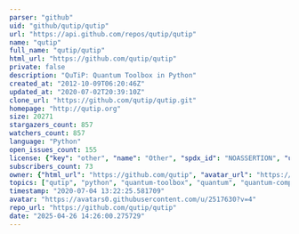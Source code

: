 ```yaml
---
parser: "github"
uid: "github/qutip/qutip"
url: "https://api.github.com/repos/qutip/qutip"
name: "qutip"
full_name: "qutip/qutip"
html_url: "https://github.com/qutip/qutip"
private: false
description: "QuTiP: Quantum Toolbox in Python"
created_at: "2012-10-09T06:20:46Z"
updated_at: "2020-07-02T20:39:10Z"
clone_url: "https://github.com/qutip/qutip.git"
homepage: "http://qutip.org"
size: 20271
stargazers_count: 857
watchers_count: 857
language: "Python"
open_issues_count: 155
license: {"key": "other", "name": "Other", "spdx_id": "NOASSERTION", "url": null, "node_id": "MDc6TGljZW5zZTA="}
subscribers_count: 73
owner: {"html_url": "https://github.com/qutip", "avatar_url": "https://avatars0.githubusercontent.com/u/2517630?v=4", "login": "qutip", "type": "Organization"}
topics: ["qutip", "python", "quantum-toolbox", "quantum", "quantum-computing", "quantum-mechanics", "quantum-information", "quantum-optics"]
timestamp: "2020-07-04 13:22:25.581709"
avatar: "https://avatars0.githubusercontent.com/u/2517630?v=4"
repo_url: "https://github.com/qutip/qutip"
date: "2025-04-26 14:26:00.275729"
---
```

